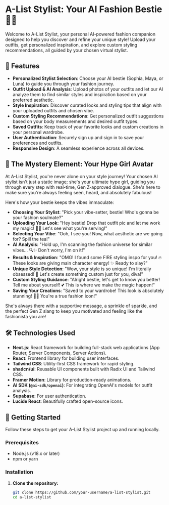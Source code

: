 # A-List Stylist: Your AI Fashion Bestie 💅✨

Welcome to A-List Stylist, your personal AI-powered fashion companion designed to help you discover and refine your unique style! Upload your outfits, get personalized inspiration, and explore custom styling recommendations, all guided by your chosen virtual stylist.

## 🌟 Features

*   **Personalized Stylist Selection**: Choose your AI bestie (Sophia, Maya, or Luna) to guide you through your fashion journey.
*   **Outfit Upload & AI Analysis**: Upload photos of your outfits and let our AI analyze them to find similar styles and inspiration based on your preferred aesthetic.
*   **Style Inspiration**: Discover curated looks and styling tips that align with your uploaded outfits and chosen vibe.
*   **Custom Styling Recommendations**: Get personalized outfit suggestions based on your body measurements and desired outfit types.
*   **Saved Outfits**: Keep track of your favorite looks and custom creations in your personal wardrobe.
*   **User Authentication**: Securely sign up and sign in to save your preferences and outfits.
*   **Responsive Design**: A seamless experience across all devices.

## 💖 The Mystery Element: Your Hype Girl Avatar

At A-List Stylist, you're never alone on your style journey! Your chosen AI stylist isn't just a static image; she's your ultimate hype girl, guiding you through every step with real-time, Gen Z-approved dialogue. She's here to make sure you're always feeling seen, heard, and absolutely fabulous!

Here's how your bestie keeps the vibes immaculate:

*   **Choosing Your Stylist**: "Pick your vibe-setter, bestie! Who's gonna be your fashion soulmate?"
*   **Uploading Your Look**: "Hey bestie! Drop that outfit pic and let me work my magic! 📸✨ Let's see what you're serving!"
*   **Selecting Your Vibe**: "Ooh, I see you! Now, what aesthetic are we going for? Spill the tea!"
*   **AI Analysis**: "Hold up, I'm scanning the fashion universe for similar vibes... 🔍✨ Don't worry, I'm on it!"
*   **Results & Inspiration**: "OMG! I found some FIRE styling inspo for you! 🔥 These looks are giving main character energy! ✨ Ready to slay?"
*   **Unique Style Detection**: "Wow, your style is so unique! I'm literally obsessed! 🦄 Let's create something custom just for you, diva!"
*   **Custom Styling Guidance**: "Alright bestie, let's get to know you better! Tell me about yourself! 💕 This is where we make the magic happen!"
*   **Saving Your Creations**: "Saved to your wardrobe! This look is absolutely stunning! 🎉👑 You're a true fashion icon!"

She's always there with a supportive message, a sprinkle of sparkle, and the perfect Gen Z slang to keep you motivated and feeling like the fashionista you are!

## 🛠️ Technologies Used

*   **Next.js**: React framework for building full-stack web applications (App Router, Server Components, Server Actions).
*   **React**: Frontend library for building user interfaces.
*   **Tailwind CSS**: Utility-first CSS framework for rapid styling.
*   **shadcn/ui**: Reusable UI components built with Radix UI and Tailwind CSS.
*   **Framer Motion**: Library for production-ready animations.
*   **AI SDK (`@ai-sdk/openai`)**: For integrating OpenAI's models for outfit analysis.
*   **Supabase**: For user authentication.
*   **Lucide React**: Beautifully crafted open-source icons.

## 🚀 Getting Started

Follow these steps to get your A-List Stylist project up and running locally.

### Prerequisites

*   Node.js (v18.x or later)
*   npm or yarn

### Installation

1.  **Clone the repository:**
    ```bash
    git clone https://github.com/your-username/a-list-stylist.git
    cd a-list-stylist
